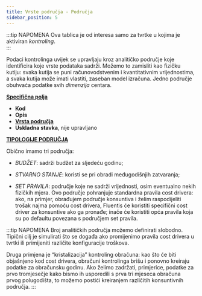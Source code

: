 ```yaml
---
title: Vrste područja - Područja
sidebar_position: 5
---
```


:::tip NAPOMENA 
Ova tablica je od interesa samo za tvrtke u kojima je aktiviran *kontroling*.   
:::

Podaci kontrolinga uvijek se upravljaju kroz analitičko područje koje identificira koje vrste podataka sadrži. Možemo to zamisliti kao fizičku kutiju: svaka kutija se puni računovodstvenim i kvantitativnim vrijednostima, a svaka kutija može imati vlastiti, zaseban model izračuna. Jedno područje obuhvaća podatke svih *dimenzija* centara.

[**Specifična polja**](/docs/controlling/controlling-parametrization/controlling-specific-settings/area-types-areas)

- **Kod**
- **Opis**
- [**Vrsta područja**](/docs/configurations/tables/controlling/managerial-accounting/area-type/)
- **Uskladna stavka**, nije upravljano

[**TIPOLOGIJE PODRUČJA**](/docs/controlling/controlling-parametrization/controlling-specific-settings/area-types-areas)

Obično imamo tri područja:

- *BUDŽET*: sadrži budžet za sljedeću godinu;

- *STVARNO STANJE*: koristi se pri obradi međugodišnjih zatvaranja;

- *SET PRAVILA*: područje koje ne sadrži vrijednosti, osim eventualno nekih fizičkih mjera. Ovo područje pohranjuje standardna pravila cost drivera: ako, na primjer, obrađujem područje konsuntiva i želim raspodijeliti trošak najma pomoću cost drivera, Fluentis će koristiti specifični cost driver za konsuntive ako ga pronađe; inače će koristiti opća pravila koja su po defaultu povezana s područjem set pravila.

:::tip NAPOMENA 
Broj analitičkih područja možemo definirati slobodno. Tipični cilj je simulirati što se događa ako promijenimo pravila cost drivera u tvrtki ili primijeniti različite konfiguracije troškova.

Druga primjena je “kristalizacija” kontroling obračuna: kao što će biti objašnjeno kod cost drivera, obračuni kontrolinga brišu i ponovno kreiraju podatke za obračunsku godinu. Ako želimo zadržati, primjerice, podatke za prvo tromjesečje kako bismo ih usporedili s prva tri mjeseca obračuna prvog polugodišta, to možemo postići kreiranjem različitih konsuntivnih područja.
:::